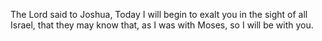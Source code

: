 The Lord said to Joshua, Today I will begin to exalt you in the sight of all Israel, that they may know that, as I was with Moses, so I will be with you.
